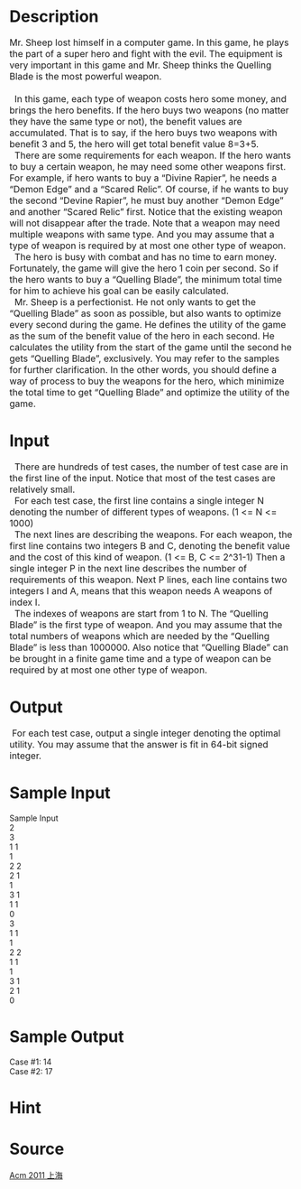 
# Description

<div class="content"><div class="panel_content"><span style="font-size: medium">Mr. Sheep lost himself in a computer game. In this game, he plays the part of a super hero and fight with the evil. The equipment is very important in this game and Mr. Sheep thinks the Quelling Blade is the most powerful weapon.<br/>
<br/>
  In this game, each type of weapon costs hero some money, and brings the hero benefits. If the hero buys two weapons (no matter they have the same type or not), the benefit values are accumulated. That is to say, if the hero buys two weapons with benefit 3 and 5, the hero will get total benefit value 8=3+5.<br/>
  There are some requirements for each weapon. If the hero wants to buy a certain weapon, he may need some other weapons first. For example, if hero wants to buy a “Divine Rapier”, he needs a “Demon Edge” and a “Scared Relic”. Of course, if he wants to buy the second “Devine Rapier”, he must buy another “Demon Edge” and another “Scared Relic” first. Notice that the existing weapon will not disappear after the trade. Note that a weapon may need multiple weapons with same type. And you may assume that a type of weapon is required by at most one other type of weapon.<br/>
  The hero is busy with combat and has no time to earn money. Fortunately, the game will give the hero 1 coin per second. So if the hero wants to buy a “Quelling Blade”, the minimum total time for him to achieve his goal can be easily calculated.<br/>
  Mr. Sheep is a perfectionist. He not only wants to get the “Quelling Blade” as soon as possible, but also wants to optimize every second during the game. He defines the utility of the game as the sum of the benefit value of the hero in each second. He calculates the utility from the start of the game until the second he gets “Quelling Blade”, exclusively. You may refer to the samples for further clarification. In the other words, you should define a way of process to buy the weapons for the hero, which minimize the total time to get “Quelling Blade” and optimize the utility of the game.</span></div></div>

# Input

<div class="content"><div class="panel_content"><span style="font-size: medium">  There are hundreds of test cases, the number of test case are in the first line of the input. Notice that most of the test cases are relatively small.<br/>
  For each test case, the first line contains a single integer N denoting the number of different types of weapons. (1 &lt;= N &lt;= 1000)<br/>
  The next lines are describing the weapons. For each weapon, the first line contains two integers B and C, denoting the benefit value and the cost of this kind of weapon. (1 &lt;= B, C &lt;= 2^31-1) Then a single integer P in the next line describes the number of requirements of this weapon. Next P lines, each line contains two integers I and A, means that this weapon needs A weapons of index I.<br/>
  The indexes of weapons are start from 1 to N. The “Quelling Blade” is the first type of weapon. And you may assume that the total numbers of weapons which are needed by the “Quelling Blade” is less than 1000000. Also notice that “Quelling Blade” can be brought in a finite game time and a type of weapon can be required by at most one other type of weapon.</span></div></div>

# Output

<div class="content"><p><span style="font-size: medium"> For each test case, output a single integer denoting the optimal utility. You may assume that the answer is fit in 64-bit signed integer.<br/>
</span></p></div>

# Sample Input

<div class="content"><span class="sampledata">Sample Input<br/>
2<br/>
3<br/>
1 1<br/>
1<br/>
2 2<br/>
2 1<br/>
1<br/>
3 1<br/>
1 1<br/>
0<br/>
3<br/>
1 1<br/>
1<br/>
2 2<br/>
1 1<br/>
1<br/>
3 1<br/>
2 1<br/>
0<br/>
</span></div>

# Sample Output

<div class="content"><span class="sampledata">Case #1: 14<br/>
Case #2: 17</span></div>

# Hint

<div class="content"><p></p></div>

# Source

<div class="content"><p><a href="problemset.php?search=Acm 2011 上海">Acm 2011 上海</a></p></div>

